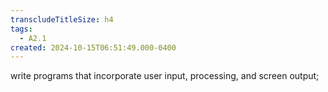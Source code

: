 ```yaml
---
transcludeTitleSize: h4
tags:
  - A2.1
created: 2024-10-15T06:51:49.000-0400
---
```

write programs that incorporate user input, processing, and screen output;